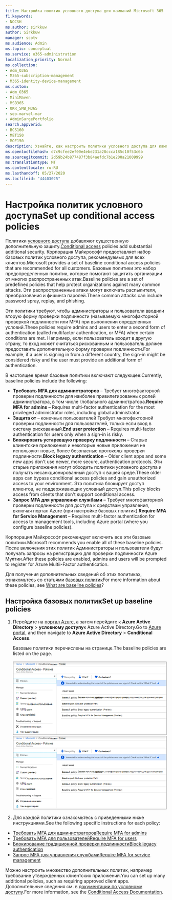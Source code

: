 ```yaml
---
title: Настройка политик условного доступа для кампаний Microsoft 365
f1.keywords:
- NOCSH
ms.author: sirkkuw
author: Sirkkuw
manager: scotv
ms.audience: Admin
ms.topic: conceptual
ms.service: o365-administration
localization_priority: Normal
ms.collection:
- Adm_O365
- M365-subscription-management
- M365-identity-device-management
ms.custom:
- Adm_O365
- MiniMaven
- MSB365
- OKR_SMB_M365
- seo-marvel-mar
- AdminSurgePortfolio
search.appverid:
- BCS160
- MET150
- MOE150
description: Узнайте, как настроить политики условного доступа для кампаний Microsoft 365, чтобы добавить существенную дополнительную защиту.
ms.openlocfilehash: d7c9cfee2ef00e4ebe231a28ccca185c10f53c6b
ms.sourcegitcommit: 2d59b24b877487f3b84aefdc7b1e200a21009999
ms.translationtype: MT
ms.contentlocale: ru-RU
ms.lasthandoff: 05/27/2020
ms.locfileid: "44403025"
---
```

# <a name="set-up-conditional-access-policies"></a><span data-ttu-id="b371f-103">Настройка политик условного доступа</span><span class="sxs-lookup"><span data-stu-id="b371f-103">Set up conditional access policies</span></span>

<span data-ttu-id="b371f-104">Политики [условного доступа](https://docs.microsoft.com/azure/active-directory/conditional-access/overview) добавляют существенную дополнительную защиту.</span><span class="sxs-lookup"><span data-stu-id="b371f-104">[Conditional access](https://docs.microsoft.com/azure/active-directory/conditional-access/overview) policies add substantial additional security.</span></span> <span data-ttu-id="b371f-105">Корпорация Майкрософт предоставляет набор базовых политик условного доступа, рекомендуемых для всех клиентов.</span><span class="sxs-lookup"><span data-stu-id="b371f-105">Microsoft provides a set of baseline conditional access policies that are recommended for all customers.</span></span> <span data-ttu-id="b371f-106">Базовые политики это набор предопределенных политик, которые помогают защитить организации от многих распространенных атак.</span><span class="sxs-lookup"><span data-stu-id="b371f-106">Baseline policies are a set of predefined policies that help protect organizations against many common attacks.</span></span> <span data-ttu-id="b371f-107">Эти распространенные атаки могут включать распылителя, преобразования и фишинга паролей.</span><span class="sxs-lookup"><span data-stu-id="b371f-107">These common attacks can include password spray, replay, and phishing.</span></span>

<span data-ttu-id="b371f-108">Эти политики требуют, чтобы администраторы и пользователи вводили вторую форму проверки подлинности (называемую многофакторной проверкой подлинности или MFA) при выполнении определенных условий.</span><span class="sxs-lookup"><span data-stu-id="b371f-108">These policies require admins and users to enter a second form of authentication (called multifactor authentication, or MFA) when certain conditions are met.</span></span> <span data-ttu-id="b371f-109">Например, если пользователь входит в другую страну, то вход может считаться рискованным и пользователь должен предоставить дополнительную форму проверки подлинности.</span><span class="sxs-lookup"><span data-stu-id="b371f-109">For example, if a user is signing in from a different country, the sign-in might be considered risky and the user must provide an additional form of authentication.</span></span> 

<span data-ttu-id="b371f-110">В настоящее время базовые политики включают следующее:</span><span class="sxs-lookup"><span data-stu-id="b371f-110">Currently, baseline policies include the following:</span></span>
- <span data-ttu-id="b371f-111">**Требовать MFA для администраторов** &ndash; Требует многофакторной проверки подлинности для наиболее привилегированных ролей администратора, в том числе глобального администратора.</span><span class="sxs-lookup"><span data-stu-id="b371f-111">**Require MFA for admins** &ndash; Requires multi-factor authentication for the most privileged administrator roles, including global administrator.</span></span>
- <span data-ttu-id="b371f-112">**Защита от** &ndash; конечных пользователей Требует многофакторной проверки подлинности для пользователей, только если вход в систему рискованный.</span><span class="sxs-lookup"><span data-stu-id="b371f-112">**End user protection** &ndash; Requires multi-factor authentication for users only when a sign-in is risky.</span></span> 
- <span data-ttu-id="b371f-113">**Блокировать устаревшую проверку подлинности** &ndash; Старые клиентские приложения и некоторые новые приложения не используют новые, более безопасные протоколы проверки подлинности.</span><span class="sxs-lookup"><span data-stu-id="b371f-113">**Block legacy authentication** &ndash; Older client apps and some new apps don't use newer, more secure, authentication protocols.</span></span> <span data-ttu-id="b371f-114">Эти старые приложения могут обходить политики условного доступа и получать несанкционированный доступ к вашей среде.</span><span class="sxs-lookup"><span data-stu-id="b371f-114">These older apps can bypass conditional access policies and gain unauthorized access to your environment.</span></span> <span data-ttu-id="b371f-115">Эта политика блокирует доступ клиентов, не поддерживающих условный доступ.</span><span class="sxs-lookup"><span data-stu-id="b371f-115">This policy blocks access from clients that don't support conditional access.</span></span> 
- <span data-ttu-id="b371f-116">**Запрос MFA для управления службами** &ndash; Требует многофакторной проверки подлинности для доступа к средствам управления, включая портал Azure (при настройке базовых политик).</span><span class="sxs-lookup"><span data-stu-id="b371f-116">**Require MFA for Service Management** &ndash; Requires multi-factor authentication for access to management tools, including Azure portal (where you configure baseline policies).</span></span> 

<span data-ttu-id="b371f-117">Корпорация Майкрософт рекомендует включить все эти базовые политики.</span><span class="sxs-lookup"><span data-stu-id="b371f-117">Microsoft recommends you enable all of these baseline policies.</span></span> <span data-ttu-id="b371f-118">После включения этих политик Администраторы и пользователи будут получать запросы на регистрацию для проверки подлинности Azure Мултии.</span><span class="sxs-lookup"><span data-stu-id="b371f-118">After these policies are enabled, admins and users will be prompted to register for Azure Multii-Factor authentication.</span></span>

<span data-ttu-id="b371f-119">Для получения дополнительных сведений об этих политиках, ознакомьтесь со статьями [базовых политик](https://docs.microsoft.com/azure/active-directory/conditional-access/concept-baseline-protection)</span><span class="sxs-lookup"><span data-stu-id="b371f-119">For more information about these policies, see [What are baseline policies](https://docs.microsoft.com/azure/active-directory/conditional-access/concept-baseline-protection)?</span></span>


## <a name="set-up-baseline-policies"></a><span data-ttu-id="b371f-120">Настройка базовых политик</span><span class="sxs-lookup"><span data-stu-id="b371f-120">Set up baseline policies</span></span>

1. <span data-ttu-id="b371f-121">Перейдите на [портал Azure](https://portal.azure.com), а затем перейдите к **Azure Active Directory** \> **условному доступу**к Azure Active Directory.</span><span class="sxs-lookup"><span data-stu-id="b371f-121">Go to [Azure portal](https://portal.azure.com), and then navigate to **Azure Active Directory** \> **Conditional Access**.</span></span>
    
    <span data-ttu-id="b371f-122">Базовые политики перечислены на странице.</span><span class="sxs-lookup"><span data-stu-id="b371f-122">The baseline policies are listed on the page.</span></span> <br/> <br/>
    <span data-ttu-id="b371f-123">![Страница, на которой перечисляются базовые политики для условного доступа.](../media/baslinepolicies.png)</span><span class="sxs-lookup"><span data-stu-id="b371f-123">![Page that lists baseline policies for conditional access.](../media/baslinepolicies.png)</span></span>
1. <span data-ttu-id="b371f-124">Для каждой политики ознакомьтесь с приведенными ниже инструкциями.</span><span class="sxs-lookup"><span data-stu-id="b371f-124">See the following specific instructions for each policy:</span></span>

  - [<span data-ttu-id="b371f-125">Требовать MFA для администраторов</span><span class="sxs-lookup"><span data-stu-id="b371f-125">Require MFA for admins</span></span>](https://docs.microsoft.com/azure/active-directory/conditional-access/howto-baseline-protect-administrators)
- [<span data-ttu-id="b371f-126">Требовать MFA для пользователей</span><span class="sxs-lookup"><span data-stu-id="b371f-126">Require MFA for users</span></span>](https://docs.microsoft.com/azure/active-directory/conditional-access/howto-baseline-protect-end-users)  
 - [<span data-ttu-id="b371f-127">Блокирование традиционной проверки подлинности</span><span class="sxs-lookup"><span data-stu-id="b371f-127">Block legacy authentication</span></span>](https://docs.microsoft.com/azure/active-directory/conditional-access/howto-baseline-protect-legacy-auth)
  - [<span data-ttu-id="b371f-128">Запрос MFA для управления службами</span><span class="sxs-lookup"><span data-stu-id="b371f-128">Require MFA for service management</span></span>](https://docs.microsoft.com/azure/active-directory/conditional-access/howto-baseline-protect-azure)

<span data-ttu-id="b371f-129">Можно настроить множество дополнительных политик, например требование утвержденных клиентских приложений.</span><span class="sxs-lookup"><span data-stu-id="b371f-129">You can set up many additional policies, such as requiring approved client apps.</span></span> <span data-ttu-id="b371f-130">Дополнительные сведения см. в [документации по условному доступу](https://docs.microsoft.com/azure/active-directory/conditional-access/).</span><span class="sxs-lookup"><span data-stu-id="b371f-130">For more information, see the [Conditional Access Documentation](https://docs.microsoft.com/azure/active-directory/conditional-access/).</span></span>
